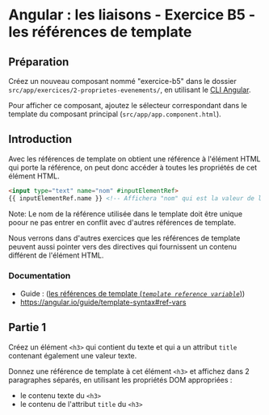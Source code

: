 # Angular : les liaisons - Exercice B5 - les références de template


## Préparation
Créez un nouveau composant nommé "exercice-b5" dans le dossier `src/app/exercices/2-proprietes-evenements/`, en utilisant le [CLI Angular](https://angular.io/cli).

Pour afficher ce composant, ajoutez le sélecteur correspondant dans le template du composant principal (`src/app/app.component.html`).


## Introduction
Avec les références de template on obtient une référence à l'élément HTML qui porte la référence, on peut donc accéder à toutes les propriétés de cet élément HTML.

``` html
<input type="text" name="nom" #inputElementRef>
{{ inputElementRef.name }} <!-- Affichera "nom" qui est la valeur de l'attribut (propriété DOM) "name" -->
```

Note: Le nom de la référence utilisée dans le template doit être unique poour ne pas entrer en conflit avec d'autres références de template.

Nous verrons dans d'autres exercices que les références de template peuvent aussi pointer vers des directives qui fournissent un contenu différent de l'élément HTML.


### Documentation
- Guide : ([les références de template (_`template reference variable`_)](https://angular.io/guide/template-syntax#template-reference-variables-var))
- https://angular.io/guide/template-syntax#ref-vars

 
## Partie 1
Créez un élément `<h3>` qui contient du texte et qui a un attribut `title` contenant également une valeur texte.

Donnez une référence de template à cet élément `<h3>` et affichez dans 2 paragraphes séparés, en utilisant les propriétés DOM appropriées :
- le contenu texte du `<h3>`
- le contenu de l'attribut `title` du `<h3>`
